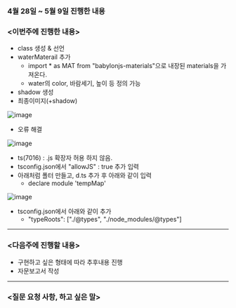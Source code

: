 ### 4월 28일 ~ 5월 9일 진행한 내용
### <이번주에 진행한 내용>
* class 생성 & 선언
* waterMaterail 추가
  * import * as MAT from "babylonjs-materials"으로 내장된 materials을 가져온다.
  * water의 color, 바람세기, 높이 등 정의 가능
* shadow 생성
* 최종이미지(+shadow)

![image](https://user-images.githubusercontent.com/92451281/168000073-cfdc6860-1e42-4216-821e-52b6379b3b58.png)
* 오류 해결

![image](https://user-images.githubusercontent.com/92451281/168000127-c44565f5-a2d9-4227-812c-b13fded997fe.png)
  * ts(7016) : .js 확장자 허용 하지 않음.
* tsconfig.json에서 "allowJS" : true 추가 입력
* 아래처럼 폴터 만들고, d.ts 추가 후 아래와 같이 입력
  * declare module 'tempMap'
  
![image](https://user-images.githubusercontent.com/92451281/168000329-8436ea32-f411-447e-b0ae-8a64e82b451d.png)
* tsconfig.json에서 아래와 같이 추가
  * "typeRoots": ["./@types", "./node_modules/@types"]


---
### <다음주에 진행할 내용>
* 구현하고 싶은 형태에 따라 추후내용 진행
* 자문보고서 작성
---
### <질문 요청 사항, 하고 싶은 말>
